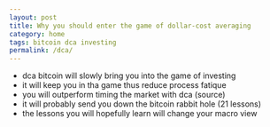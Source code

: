 ```yaml
---
layout: post
title: Why you should enter the game of dollar-cost averaging
category: home
tags: bitcoin dca investing
permalink: /dca/
---
```



- dca bitcoin will slowly bring you into the game of investing
- it will keep you in tha game thus reduce process fatique
- you will outperform timing the market with dca (source)
- it will probably send you down the bitcoin rabbit hole (21 lessons)
- the lessons you will hopefully learn will change your macro view
